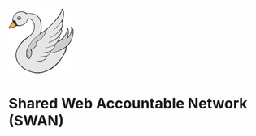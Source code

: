 ![Shared Web Accountable Network](images/swan_128px_72dpi.png)

# Shared Web Accountable Network (SWAN)
